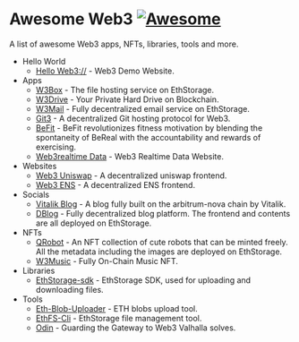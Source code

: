 # Awesome Web3 [![Awesome](https://cdn.rawgit.com/sindresorhus/awesome/d7305f38d29fed78fa85652e3a63e154dd8e8829/media/badge.svg)](https://github.com/ethstorage/awesome-web3/)

A list of awesome Web3 apps, NFTs, libraries, tools and more.

- Hello World
  - [Hello Web3://](https://github.com/ethstorage/hello-web3) - Web3 Demo Website.
- Apps
  - [W3Box](https://w3-box.w3eth.io/) - The file hosting service on EthStorage.
  - [W3Drive](https://w3-drive.w3eth.io/) - Your Private Hard Drive on Blockchain.
  - [W3Mail](https://w3-email.w3eth.io/) - Fully decentralized email service on EthStorage.
  - [Git3](https://github.com/git3protocol/git3-cli) - A decentralized Git hosting protocol for Web3.
  - [BeFit](https://github.com/WilliamUW/ETHDenver2024) - BeFit revolutionizes fitness motivation by blending the spontaneity of BeReal with the accountability and rewards of exercising.
  - [Web3realtime Data](https://github.com/nishuzumi/web3realtime_data) - Web3 Realtime Data Website.
- Websites
  - [Web3 Uniswap](https://app-uniswap-org.w3eth.io/) - A decentralized uniswap frontend.
  - [Web3 ENS](https://app-ens-domain.w3eth.io/) - A decentralized ENS frontend.
- Socials
  - [Vitalik Blog](https://vitalikblog.w3eth.io/) - A blog fully built on the arbitrum-nova chain by Vitalik.
  - [DBlog](https://w3-blog.w3eth.io/) - Fully decentralized blog platform. The frontend and contents are all deployed on EthStorage.
- NFTs
  - [QRobot](https://w3-qrobot.w3eth.io/) - An NFT collection of cute robots that can be minted freely. All the metadata including the images are deployed on EthStorage.
  - [W3Music](https://w3-music.w3eth.io/#/) - Fully On-Chain Music NFT.
- Libraries
  - [EthStorage-sdk](https://github.com/ethstorage/ethstorage-sdk) - EthStorage SDK, used for uploading and downloading files.
- Tools
  - [Eth-Blob-Uploader](https://github.com/ethstorage/eth-blob-uploader) - ETH blobs upload tool.
  - [EthFS-Cli](https://github.com/ethstorage/ethfs-cli) - EthStorage file management tool.
  - [Odin](https://github.com/anupsv/odin/) - Guarding the Gateway to Web3 Valhalla solves.


